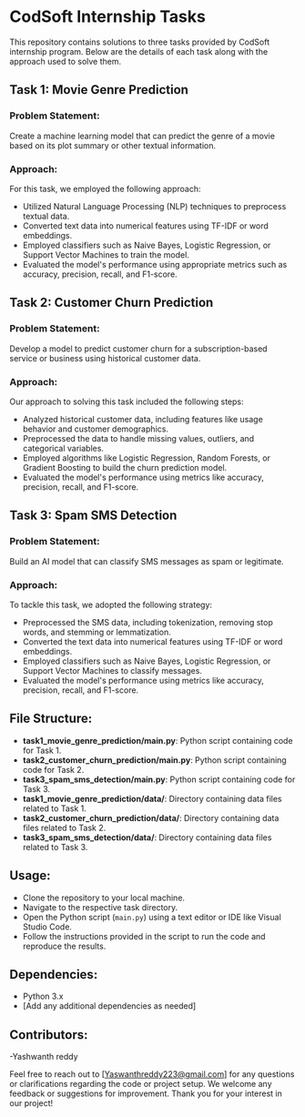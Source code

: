 # CodSoft Internship Tasks

This repository contains solutions to three tasks provided by CodSoft internship program. Below are the details of each task along with the approach used to solve them.

## Task 1: Movie Genre Prediction

### Problem Statement:
Create a machine learning model that can predict the genre of a movie based on its plot summary or other textual information.

### Approach:
For this task, we employed the following approach:
- Utilized Natural Language Processing (NLP) techniques to preprocess textual data.
- Converted text data into numerical features using TF-IDF or word embeddings.
- Employed classifiers such as Naive Bayes, Logistic Regression, or Support Vector Machines to train the model.
- Evaluated the model's performance using appropriate metrics such as accuracy, precision, recall, and F1-score.

## Task 2: Customer Churn Prediction

### Problem Statement:
Develop a model to predict customer churn for a subscription-based service or business using historical customer data.

### Approach:
Our approach to solving this task included the following steps:
- Analyzed historical customer data, including features like usage behavior and customer demographics.
- Preprocessed the data to handle missing values, outliers, and categorical variables.
- Employed algorithms like Logistic Regression, Random Forests, or Gradient Boosting to build the churn prediction model.
- Evaluated the model's performance using metrics like accuracy, precision, recall, and F1-score.

## Task 3: Spam SMS Detection

### Problem Statement:
Build an AI model that can classify SMS messages as spam or legitimate.

### Approach:
To tackle this task, we adopted the following strategy:
- Preprocessed the SMS data, including tokenization, removing stop words, and stemming or lemmatization.
- Converted the text data into numerical features using TF-IDF or word embeddings.
- Employed classifiers such as Naive Bayes, Logistic Regression, or Support Vector Machines to classify messages.
- Evaluated the model's performance using metrics like accuracy, precision, recall, and F1-score.

## File Structure:
- **task1_movie_genre_prediction/main.py**: Python script containing code for Task 1.
- **task2_customer_churn_prediction/main.py**: Python script containing code for Task 2.
- **task3_spam_sms_detection/main.py**: Python script containing code for Task 3.
- **task1_movie_genre_prediction/data/**: Directory containing data files related to Task 1.
- **task2_customer_churn_prediction/data/**: Directory containing data files related to Task 2.
- **task3_spam_sms_detection/data/**: Directory containing data files related to Task 3.

## Usage:
- Clone the repository to your local machine.
- Navigate to the respective task directory.
- Open the Python script (`main.py`) using a text editor or IDE like Visual Studio Code.
- Follow the instructions provided in the script to run the code and reproduce the results.

## Dependencies:
- Python 3.x
- [Add any additional dependencies as needed]

## Contributors:
-Yashwanth reddy



Feel free to reach out to [Yaswanthreddy223@gmail.com] for any questions or clarifications regarding the code or project setup. We welcome any feedback or suggestions for improvement. Thank you for your interest in our project!
